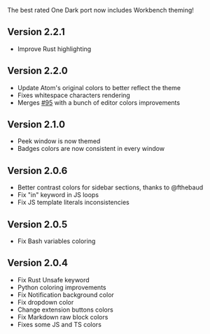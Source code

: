 The best rated One Dark port now includes Workbench theming!

## Version 2.2.1
* Improve Rust highlighting

## Version 2.2.0
* Update Atom's original colors to better reflect the theme
* Fixes whitespace characters rendering
* Merges [#95](https://github.com/akamud/vscode-theme-onedark/issues/95) with a bunch of editor colors improvements

## Version 2.1.0

* Peek window is now themed
* Badges colors are now consistent in every window

## Version 2.0.6

* Better contrast colors for sidebar sections, thanks to @fthebaud
* Fix "in" keyword in JS loops
* Fix JS template literals inconsistencies

## Version 2.0.5

* Fix Bash variables coloring

## Version 2.0.4

* Fix Rust Unsafe keyword
* Python coloring improvements
* Fix Notification background color
* Fix dropdown color
* Change extension buttons colors
* Fix Markdown raw block colors
* Fixes some JS and TS colors